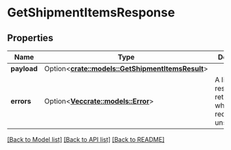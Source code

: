 # GetShipmentItemsResponse

## Properties

Name | Type | Description | Notes
------------ | ------------- | ------------- | -------------
**payload** | Option<[**crate::models::GetShipmentItemsResult**](GetShipmentItemsResult.md)> |  | [optional]
**errors** | Option<[**Vec<crate::models::Error>**](Error.md)> | A list of error responses returned when a request is unsuccessful. | [optional]

[[Back to Model list]](../README.md#documentation-for-models) [[Back to API list]](../README.md#documentation-for-api-endpoints) [[Back to README]](../README.md)


